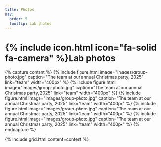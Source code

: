 ```yaml
---
title: Photos
nav:
  order: 5
  tooltip: Lab photos
---
```


# {% include icon.html icon="fa-solid fa-camera" %}Lab photos

{% capture content %}
    {%
        include figure.html
        image="images/group-photo.jpg"
        caption="The team at our annual Christmas party, 2025"
        link="team"
        width="400px"
    %}
    {%
        include figure.html
        image="images/group-photo.jpg"
        caption="The team at our annual Christmas party, 2025"
        link="team"
        width="400px"
    %}
    {%
        include figure.html
        image="images/group-photo.jpg"
        caption="The team at our annual Christmas party, 2025"
        link="team"
        width="400px"
    %}
    {%
        include figure.html
        image="images/group-photo.jpg"
        caption="The team at our annual Christmas party, 2025"
        link="team"
        width="400px"
    %}
    {%
        include figure.html
        image="images/group-photo.jpg"
        caption="The team at our annual Christmas party, 2025"
        link="team"
        width="400px"
    %}
{% endcapture %}

{%
  include grid.html
  content=content
%}